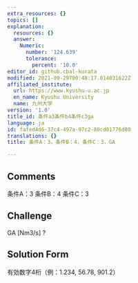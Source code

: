 ```yaml
---
extra_resources: {}
topics: []
explanation:
  resources: {}
  answer:
    Numeric:
      number: '124.639'
      tolerance:
        percent: '10.0'
editor_id: github.cbal-kurata
modified: 2021-09-29T00:48:17.014031622Z
affiliated_institute:
  url: https://www.kyushu-u.ac.jp
  en_name: Kyushu University
  name: 九州大学
version: '1.0'
title_id: 条件a3条件b4条件c3ga
language: ja
id: fafed4d6-37c4-497a-97c2-80cd01776d80
translations: {}
title: 条件A：3，条件B：4，条件C：3，GA

---
```


## Comments
条件A：3
条件B：4
条件C：3

## Challenge
GA [Nm3/s] ?

## Solution Form
有効数字4桁（例：1.234,  56.78,  901.2）




